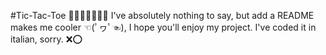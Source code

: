 #Tic-Tac-Toe
🐱‍👤🚀🤑👩‍💻👾 I've absolutely nothing to say, but add a README makes me cooler ☜(ﾟヮﾟ☜), I hope you'll enjoy my project. I've coded it in italian, sorry.  ❌⭕  

